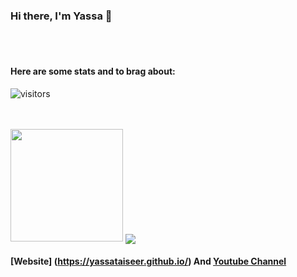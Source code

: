 ### Hi there, I'm Yassa 👋

<br />
<br />
 

#### Here are some stats and to brag about:

![visitors](https://visitor-badge.glitch.me/badge?page_id=page.id)

<br>
<br>
<img height="180em" src="https://github-readme-stats.vercel.app/api?username=yassataiseer&show_icons=true&hide_border=true&&count_private=true&include_all_commits=true" />

<img align="center" src="https://github-readme-stats.vercel.app/api/top-langs/?username=yassataiseer&layout=compact" />


#### [Website] (https://yassataiseer.github.io/) And [Youtube Channel](https://www.youtube.com/channel/UCgfY9CE1qvviUHBYd5xYofw)


